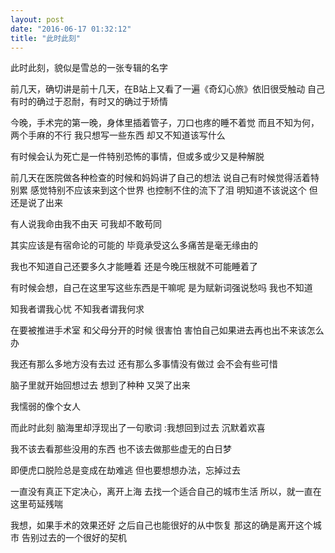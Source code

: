 ```yaml
---
layout: post
date: "2016-06-17 01:32:12"
title: "此时此刻"
---
```


此时此刻，貌似是雪总的一张专辑的名字

前几天，确切讲是前十几天，在B站上又看了一遍《奇幻心旅》依旧很受触动
自己有时的确过于忍耐，有时又的确过于矫情

今晚，手术完的第一晚，身体里插着管子，刀口也疼的睡不着觉
而且不知为何，两个手麻的不行
我只想写一些东西
却又不知道该写什么

有时候会认为死亡是一件特别恐怖的事情，但或多或少又是种解脱

前几天在医院做各种检查的时候和妈妈讲了自己的想法
说自己有时候觉得活着特别累
感觉特别不应该来到这个世界
也控制不住的流下了泪
明知道不该说这个
但还是说了出来
<br>

有人说我命由我不由天
可我却不敢苟同

其实应该是有宿命论的可能的
毕竟承受这么多痛苦是毫无缘由的

我也不知道自己还要多久才能睡着
还是今晚压根就不可能睡着了
<br>

有时候会想，自己在这里写这些东西是干嘛呢
是为赋新词强说愁吗
我也不知道

知我者谓我心忧
不知我者谓我何求

在要被推进手术室
和父母分开的时候
很害怕
害怕自己如果进去再也出不来该怎么办

我还有那么多地方没有去过
还有那么多事情没有做过
会不会有些可惜
<br>

脑子里就开始回想过去
想到了种种
又哭了出来
<br>

我懦弱的像个女人

而此时此刻
脑海里却浮现出了一句歌词 :我想回到过去 沉默着欢喜

我不该去看那些没用的东西
也不该去做那些虚无的白日梦

即便虎口脱险总是变成在劫难逃
但也要想想办法，忘掉过去
<br>

一直没有真正下定决心，离开上海
去找一个适合自己的城市生活
所以，就一直在这里苟延残喘
<br>

我想，如果手术的效果还好
之后自己也能很好的从中恢复
那这的确是离开这个城市
告别过去的一个很好的契机
